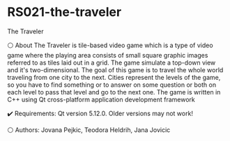 # RS021-the-traveler
The Traveler

:white_circle: About
The Traveler is tile-based video game which is a type of video game where the playing area consists of small square graphic images referred to as tiles laid out in a grid. The game simulate a top-down view and it's two-dimensional. The goal of this game is to travel the whole world traveling from one city to the next. Cities represent the levels of the game, so you have to find something or to answer on some question or both on each level to pass that level and go to the next one.
The game is written in C++ using Qt cross-platform application development framework

:heavy_check_mark: Requirements:
Qt version 5.12.0. Older versions may not work!

:white_circle: Authors:
Jovana Pejkic, Teodora Heldrih, Jana Jovicic
